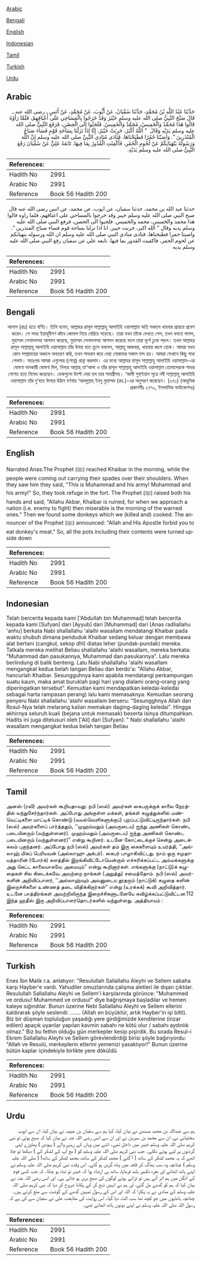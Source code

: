 [Arabic](#arabic)

[Bengali](#bengali)

[English](#english)

[Indonesian](#indonesian)

[Tamil](#tamil)

[Turkish](#turkish)

[Urdu](#urdu)

## Arabic


<div dir="rtl" lang="ar" style={{fontSize:'larger',backgroundColor:'#f8f9fa',padding:20}}>
حَدَّثَنَا عَبْدُ اللَّهِ بْنُ مُحَمَّدٍ، حَدَّثَنَا سُفْيَانُ، عَنْ أَيُّوبَ، عَنْ مُحَمَّدٍ، عَنْ أَنَسٍ ـ رضى الله عنه ـ قَالَ صَبَّحَ النَّبِيُّ صلى الله عليه وسلم خَيْبَرَ وَقَدْ خَرَجُوا بِالْمَسَاحِي عَلَى أَعْنَاقِهِمْ، فَلَمَّا رَأَوْهُ قَالُوا هَذَا مُحَمَّدٌ وَالْخَمِيسُ، مُحَمَّدٌ وَالْخَمِيسُ‏.‏ فَلَجَئُوا إِلَى الْحِصْنِ، فَرَفَعَ النَّبِيُّ صلى الله عليه وسلم يَدَيْهِ وَقَالَ ‏ "‏ اللَّهُ أَكْبَرُ، خَرِبَتْ خَيْبَرُ، إِنَّا إِذَا نَزَلْنَا بِسَاحَةِ قَوْمٍ فَسَاءَ صَبَاحُ الْمُنْذَرِينَ ‏"‏‏.‏ وَأَصَبْنَا حُمُرًا فَطَبَخْنَاهَا، فَنَادَى مُنَادِي النَّبِيِّ صلى الله عليه وسلم إِنَّ اللَّهَ وَرَسُولَهُ يَنْهَيَانِكُمْ عَنْ لُحُومِ الْحُمُرِ، فَأُكْفِئَتِ الْقُدُورُ بِمَا فِيهَا‏.‏ تَابَعَهُ عَلِيٌّ عَنْ سُفْيَانَ رَفَعَ النَّبِيُّ صلى الله عليه وسلم يَدَيْهِ‏.‏
</div>
<div style={{backgroundColor:'#f8f9fa',padding:20, marginBottom: 10}}><table> <thead> <tr> <th>References:</th> <th></th> </tr> </thead> <tbody><tr><td>Hadith No</td><td>2991</td></tr><tr><td>Arabic No</td><td>2991</td></tr><tr><td>Reference</td><td>Book 56 Hadith 200</td></tr></tbody></table></div>


<div dir="rtl" lang="ar" style={{fontSize:'larger',backgroundColor:'#f8f9fa',padding:20}}>
حدثنا عبد الله بن محمد، حدثنا سفيان، عن ايوب، عن محمد، عن انس رضى الله عنه قال صبح النبي صلى الله عليه وسلم خيبر وقد خرجوا بالمساحي على اعناقهم، فلما راوه قالوا هذا محمد والخميس، محمد والخميس. فلجيوا الى الحصن، فرفع النبي صلى الله عليه وسلم يديه وقال " الله اكبر، خربت خيبر، انا اذا نزلنا بساحة قوم فساء صباح المنذرين ". واصبنا حمرا فطبخناها، فنادى منادي النبي صلى الله عليه وسلم ان الله ورسوله ينهيانكم عن لحوم الحمر، فاكفيت القدور بما فيها. تابعه علي عن سفيان رفع النبي صلى الله عليه وسلم يديه
</div>
<div style={{backgroundColor:'#f8f9fa',padding:20, marginBottom: 10}}><table> <thead> <tr> <th>References:</th> <th></th> </tr> </thead> <tbody><tr><td>Hadith No</td><td>2991</td></tr><tr><td>Arabic No</td><td>2991</td></tr><tr><td>Reference</td><td>Book 56 Hadith 200</td></tr></tbody></table></div>

## Bengali


<div dir="rtl" lang="bn" style={{fontSize:'larger',backgroundColor:'#f8f9fa',padding:20}}>
আনাস (রাঃ) হতে বর্ণিত। তিনি বলেন, আল্লাহর রাসূল সাল্লাল্লাহু আলাইহি ওয়াসাল্লাম অতি সকালে খায়বার প্রান্তরে প্রবেশ করেন। সে সময় ইয়াহূদীগণ কাঁধে কোদাল নিয়ে বেরিয়ে পড়েছে। তারা যখন তাঁকে দেখতে পেল, তখন বলতে লাগল, মুহাম্মদ সেনাদলসহ আগমন করেছে, মুহাম্মদ সেনাদলসহ আগমন করেছে ফলে তারা দূর্গে ঢুকে পড়ল। তখন আল্লাহর রাসূল সাল্লাল্লাহু আলাইহি ওয়াসাল্লাম তাঁর উভয় হাত তুলে বললেন, আল্লাহু আকবার, খায়বার ধ্বংস হোক। আমরা যখন কোন সম্প্রদায়ের অঞ্চলে অবতরণ করি, তখন সাবধান করে দেয়া লোকদের সকাল মন্দ হয়। আমরা সেখানে কিছু গাধা পেলাম। অতঃপর আমরা এগুলোর (গোশ্ত) রান্না করলাম। এর মধ্যে আল্লাহর রাসূল সাল্লাল্লাহু আলাইহি ওয়াসাল্লাম-এর ঘোষণা দানকারী ঘোষণা দিল, নিশ্চয় আল্লাহ্ তা‘আলা ও তাঁর রাসূল সাল্লাল্লাহু আলাইহি ওয়াসাল্লাম তোমাদেরকে গাধার গোশত হতে নিষেধ করেছেন। ডেকগুলো উল্টে দেয়া হল তার সামগ্রীসহ। ‘আলী সুফ্ইয়ান সূত্রে নবী সাল্লাল্লাহু আলাইহি ওয়াসাল্লাম তাঁর দু’হাত উপরে উঠান বর্ণনায় ‘আবদুল্লাহ্ ইবনু মুহাম্মদ (রহ.)-এর অনুসরণ করেছেন। (৩৭১) (আধুনিক প্রকাশনীঃ ২৭৭০, ইসলামিক ফাউন্ডেশনঃ)
</div>
<div style={{backgroundColor:'#f8f9fa',padding:20, marginBottom: 10}}><table> <thead> <tr> <th>References:</th> <th></th> </tr> </thead> <tbody><tr><td>Hadith No</td><td>2991</td></tr><tr><td>Arabic No</td><td>2991</td></tr><tr><td>Reference</td><td>Book 56 Hadith 200</td></tr></tbody></table></div>

## English


<div dir="ltr" lang="en" style={{fontSize:'larger',backgroundColor:'#f8f9fa',padding:20}}>
Narrated Anas:The Prophet (ﷺ) reached Khaibar in the morning, while the people were coming out carrying their spades over their shoulders. When they saw him they said, "This is Muhammad and his army! Muhammad and his army!" So, they took refuge in the fort. The Prophet (ﷺ) raised both his hands and said, "Allahu Akbar, Khaibar is ruined, for when we approach a nation (i.e. enemy to fight) then miserable is the morning of the warned ones." Then we found some donkeys which we (killed and) cooked: The announcer of the Prophet (ﷺ) announced: "Allah and His Apostle forbid you to eat donkey's meat." So, all the pots including their contents were turned upside down
</div>
<div style={{backgroundColor:'#f8f9fa',padding:20, marginBottom: 10}}><table> <thead> <tr> <th>References:</th> <th></th> </tr> </thead> <tbody><tr><td>Hadith No</td><td>2991</td></tr><tr><td>Arabic No</td><td>2991</td></tr><tr><td>Reference</td><td>Book 56 Hadith 200</td></tr></tbody></table></div>

## Indonesian


<div dir="ltr" lang="id" style={{fontSize:'larger',backgroundColor:'#f8f9fa',padding:20}}>
Telah bercerita kepada kami ['Abdullah bin Muhammad] telah bercerita kepada kami [Sufyan] dari [Ayyub] dari [Muhammad] dari [Anas radliallahu 'anhu] berkata Nabi shallallahu 'alaihi wasallam mendatangi Khaibar pada waktu shubuh dimana penduduk Khaibar sedang keluar dengan membawa alat bertani (cangkul, sekop dhl) diatas leher (pundak-pundak) mereka. Tatkala mereka melihat Beliau shallallahu 'alaihi wasallam, mereka berkata: "Muhammad dan pasukannya, Muhammad dan pasukannya". Lalu mereka berlindung di balik benteng. Lalu Nabi shallallahu 'alaihi wasallam mengangkat kedua belah tangan Beliau dan berdo'a: "Allahu Akbar, hancurlah Khaibar. Sesungguhnya kami apabila mendatangi perkampungan suatu kaum, maka amat buruklah pagi hari yang dialami orang-orang yang diperingatkan tersebut". Kemudian kami mendapatkan keledai-keledai sebagai harta rampasan perang) lalu kami memasaknya. Kemudian seorang penyeru Nabi shallallahu 'alaihi wasallam berseru: "Sesungghnya Allah dan Rosul-Nya telah melarang kalian memakan daging-daging keledai". Hingga akhirnya seluruh kuali (bejana untuk memasak) beserta isinya ditumpahkan. Hadits ini juga ditelusuri oleh ['Ali] dari [Sufyan]: " Nabi shallallahu 'alaihi wasallam mengangkat kedua belah tangan Beliau
</div>
<div style={{backgroundColor:'#f8f9fa',padding:20, marginBottom: 10}}><table> <thead> <tr> <th>References:</th> <th></th> </tr> </thead> <tbody><tr><td>Hadith No</td><td>2991</td></tr><tr><td>Arabic No</td><td>2991</td></tr><tr><td>Reference</td><td>Book 56 Hadith 200</td></tr></tbody></table></div>

## Tamil


<div dir="ltr" lang="ta" style={{fontSize:'larger',backgroundColor:'#f8f9fa',padding:20}}>
அனஸ் (ரலி) அவர்கள் கூறியதாவது: நபி (ஸல்) அவர்கள் கைபருக்குக் காலை நேரத்தில் வந்துசேர்ந்தார்கள். அப்போது அங்குள்ள மக்கள், தங்கள் கழுத்துகளில் மண்வெட்டிகளை மாட்டிக் கொண்டு (வயல்வெளிகளுக்குப்) புறப்பட்டுவிட்டிருந்தார்கள். நபி (ஸல்) அவர்களைப் பார்த்ததும், ‘‘முஹம்மதும் (அவருடைய) ஐந்து அணிகள் கொண்ட படையினரும் (வந்துள்ளனர்). முஹம்மதும் (அவருடைய) ஐந்து அணிகள் கொண்ட படையினரும் (வந்துள்ளனர்)” என்று கூறினர். உடனே கோட்டைக்குச் சென்று அடைக்கலம் புகுந்தனர். அப்போது நபி (ஸல்) அவர்கள் தம் இரு கைகளையும் உயர்த்தி, ‘‘அல்லாஹ் மிகப் பெரியவன் (அல்லாஹு அக்பர்). கைபர் பாழாகிவிட்டது. நாம் ஒரு சமுதாயத்தாரின் (போர்க்) களத்தில் இறங்கிவிட்டோமென்றால் எச்சரிக்கப்பட்ட அம்மக்களுக்கு அது கெட்ட காலையாகவே அமையும்” என்று கூறினார்கள். எங்களுக்கு (நாட்டு)க் கழுதைகள் சில கிடைக்கவே அவற்றை நாங்கள் (அறுத்து) சமைத்தோம். நபி (ஸல்) அவர்களின் அறிவிப்பாளர், ‘‘அல்லாஹ்வும் அவனுடைய தூதரும் (நாட்டுக்) கழுதை களின் இறைச்சிகளை உண்ணத் தடை விதிக்கிறார்கள்” என்று (உரக்கக்) கூவி அறிவித்தார். உடனே பாத்திரங்கள் அவற்றிலிருந்த இறைச்சிகளுடனேயே கவிழ்க்கப்பட்டுவிட்டன.112 இந்த ஹதீஸ் இரு அறிவிப்பாளர்தொடர்களில் வந்துள்ளது. அத்தியாயம் :
</div>
<div style={{backgroundColor:'#f8f9fa',padding:20, marginBottom: 10}}><table> <thead> <tr> <th>References:</th> <th></th> </tr> </thead> <tbody><tr><td>Hadith No</td><td>2991</td></tr><tr><td>Arabic No</td><td>2991</td></tr><tr><td>Reference</td><td>Book 56 Hadith 200</td></tr></tbody></table></div>

## Turkish


<div dir="ltr" lang="tr" style={{fontSize:'larger',backgroundColor:'#f8f9fa',padding:20}}>
Enes İbn Malik r.a. anlatıyor: "Resulullah Sallallahu Aleyhi ve Sellem sabaha karşı Hayber'e vardı. Yahudiler omuzlarında çalışma aletleri ile dışarı çıktılar. Resulullah Sallallahu Aleyhi ve Sellem'i karşılarında görünce: "Muhammed ve ordusu! Muhammed ve ordusu!" diye bağrışmaya başladılar ve hemen kaleye sığındılar. Bunun üzerine Nebi Sallallahu Aleyhi ve Sellem ellerini kaldırarak şöyle seslendi: ....... (Allah en büyüktür, artık Hayber'in işi bitti). Biz bir düşman topluluğun yaşadığı yere girdiğimizde kendilerine (inzar edilen) apaçık uyarılar yapılan kavmin sabahı ne kötü olur / sabahı aydınlık olmaz." Biz bu fethin olduğu gün merkepler kesip pişirdik. Bu sırada ResuI-i Ekrem Sallallahu Aleyhi ve Sellem görevlendirdiği birisi şöyle bağırıyordu: "Allah ve Resulü, merkeplerin etlerini yemenizi yasaklıyor!" Bunun üzerine bütün kaplar içindekiyle birlikte yere döküldü
</div>
<div style={{backgroundColor:'#f8f9fa',padding:20, marginBottom: 10}}><table> <thead> <tr> <th>References:</th> <th></th> </tr> </thead> <tbody><tr><td>Hadith No</td><td>2991</td></tr><tr><td>Arabic No</td><td>2991</td></tr><tr><td>Reference</td><td>Book 56 Hadith 200</td></tr></tbody></table></div>

## Urdu


<div dir="rtl" lang="ur" style={{fontSize:'larger',backgroundColor:'#f8f9fa',padding:20}}>
ہم سے عبداللہ بن محمد مسندی نے بیان کیا، کہا ہم سے سفیان بن عیینہ نے بیان کیا، ان سے ایوب سختیانی نے، ان سے محمد بن سیرین نے اور ان سے انس رضی اللہ عنہ نے بیان کیا کہ صبح ہوئی تو نبی کریم صلی اللہ علیہ وسلم خیبر میں داخل تھے۔ اتنے میں وہاں کے رہنے والے ( یہودی ) پھاوڑے اپنی گردنوں پر لیے ہوئے نکلے۔ جب نبی کریم صلی اللہ علیہ وسلم کو ( مع آپ کے لشکر کے ) دیکھا تو چلا اٹھے کہ یہ محمد لشکر کے ساتھ ( آ گئے ) محمد لشکر کے ساتھ، محمد لشکر کے ساتھ! ( صلی اللہ علیہ وسلم ) چنانچہ وہ سب بھاگ کر قلعہ میں پناہ گزیں ہو گئے۔ اس وقت نبی کریم صلی اللہ علیہ وسلم نے اپنے ہاتھ اٹھائے اور نعرہ تکبیر بلند فرمایا، ساتھ ہی ارشاد ہوا کہ خیبر تو تباہ ہو چکا۔ کہ جب کسی قوم کے آنگن میں ہم اتر آتے ہیں تو ڈرائے ہوئے لوگوں کی صبح بری ہو جاتی ہے۔ اور انس رضی اللہ عنہ نے بیان کیا کہ ہم کو گدھے مل گئے، اور ہم نے انہیں ذبح کر کے پکانا شروع کر دیا کہ نبی کریم صلی اللہ علیہ وسلم کے منادی نے یہ پکارا کہ اللہ اور اس کے رسول تمہیں گدھے کے گوشت سے منع کرتے ہیں۔ چنانچہ ہانڈیوں میں جو کچھ تھا سب الٹ دیا گیا۔ اس روایت کی متابعت علی نے سفیان سے کی ہے کہ رسول اللہ صلی اللہ علیہ وسلم نے اپنے دونوں ہاتھ اٹھائے تھے۔
</div>
<div style={{backgroundColor:'#f8f9fa',padding:20, marginBottom: 10}}><table> <thead> <tr> <th>References:</th> <th></th> </tr> </thead> <tbody><tr><td>Hadith No</td><td>2991</td></tr><tr><td>Arabic No</td><td>2991</td></tr><tr><td>Reference</td><td>Book 56 Hadith 200</td></tr></tbody></table></div>